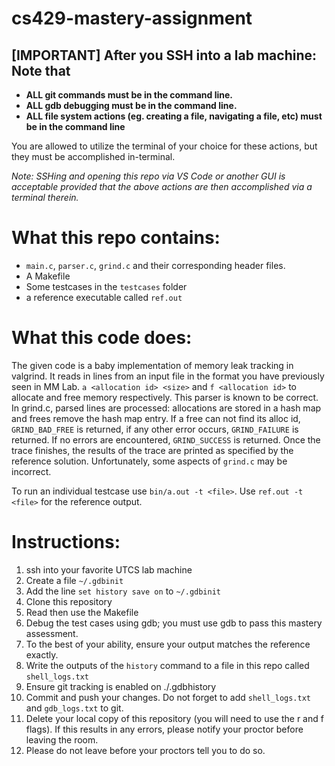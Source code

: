 # cs429-mastery-assignment
## [IMPORTANT] After you SSH into a lab machine: Note that
- **ALL git commands must be in the command line.**
- **ALL gdb debugging must be in the command line.**
- **ALL file system actions (eg. creating a file, navigating a file, etc) must be in the command line**

You are allowed to utilize the terminal of your choice for these actions, but they must be accomplished in-terminal.

*Note: SSHing and opening *this* repo via VS Code or another GUI is acceptable provided that the above actions are then accomplished via a terminal therein.*

# What this repo contains:
- `main.c`, `parser.c`, `grind.c` and their corresponding header files.
- A Makefile
- Some testcases in the `testcases` folder
- a reference executable called `ref.out`

# What this code does:
The given code is a baby implementation of memory leak tracking in valgrind. It reads in lines from an input file in the
format you have previously seen in MM Lab. `a <allocation id> <size>` and `f <allocation id>` to allocate and free
memory respectively. This parser is known to be correct. In grind.c, parsed lines are processed: allocations are stored 
in a hash map and frees remove the hash map entry. If a free can not find its alloc id, `GRIND_BAD_FREE` is returned,
if any other error occurs, `GRIND_FAILURE` is returned. If no errors are encountered, `GRIND_SUCCESS` is returned. Once 
the trace finishes, the results of the trace are printed as specified by the reference solution. Unfortunately, some
aspects of `grind.c` may be incorrect. 

To run an individual testcase use
`bin/a.out -t <file>`. Use `ref.out -t <file>` for the reference output.

# Instructions:
1. ssh into your favorite UTCS lab machine
2. Create a file `~/.gdbinit`
3. Add the line `set history save on` to `~/.gdbinit`
4. Clone this repository
5. Read then use the Makefile
6. Debug the test cases using gdb; you must use gdb to pass this mastery assessment.
7. To the best of your ability, ensure your output matches the reference exactly.
8. Write the outputs of the `history` command to a file in this repo called `shell_logs.txt`
9. Ensure git tracking is enabled on  ./.gdbhistory 
10. Commit and push your changes. Do not forget to add `shell_logs.txt` and `gdb_logs.txt` to git.
11. Delete your local copy of this repository (you will need to use the r and f flags). If this results in any errors, please notify your proctor before leaving the room.
12. Please do not leave before your proctors tell you to do so. 
